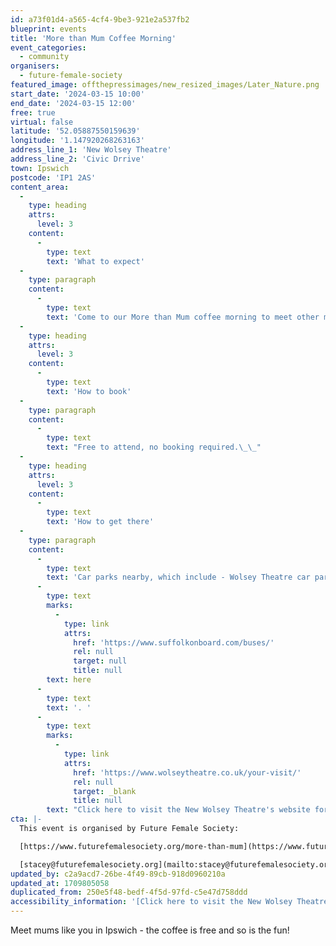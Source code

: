 ```yaml
---
id: a73f01d4-a565-4cf4-9be3-921e2a537fb2
blueprint: events
title: 'More than Mum Coffee Morning'
event_categories:
  - community
organisers:
  - future-female-society
featured_image: offthepressimages/new_resized_images/Later_Nature.png
start_date: '2024-03-15 10:00'
end_date: '2024-03-15 12:00'
free: true
virtual: false
latitude: '52.05887550159639'
longitude: '1.147920268263163'
address_line_1: 'New Wolsey Theatre'
address_line_2: 'Civic Drrive'
town: Ipswich
postcode: 'IP1 2AS'
content_area:
  -
    type: heading
    attrs:
      level: 3
    content:
      -
        type: text
        text: 'What to expect'
  -
    type: paragraph
    content:
      -
        type: text
        text: 'Come to our More than Mum coffee morning to meet other mums and find out about events and support in Ipswich for mums like you!'
  -
    type: heading
    attrs:
      level: 3
    content:
      -
        type: text
        text: 'How to book'
  -
    type: paragraph
    content:
      -
        type: text
        text: "Free to attend, no booking required.\_\_"
  -
    type: heading
    attrs:
      level: 3
    content:
      -
        type: text
        text: 'How to get there'
  -
    type: paragraph
    content:
      -
        type: text
        text: 'Car parks nearby, which include - Wolsey Theatre car park (one minute walk). The nearest bus station is a three minute walk away, see the latest bus timetables '
      -
        type: text
        marks:
          -
            type: link
            attrs:
              href: 'https://www.suffolkonboard.com/buses/'
              rel: null
              target: null
              title: null
        text: here
      -
        type: text
        text: '. '
      -
        type: text
        marks:
          -
            type: link
            attrs:
              href: 'https://www.wolseytheatre.co.uk/your-visit/'
              rel: null
              target: _blank
              title: null
        text: "Click here to visit the New Wolsey Theatre's website for more travel information."
cta: |-
  This event is organised by Future Female Society:

  [https://www.futurefemalesociety.org/more-than-mum](https://www.futurefemalesociety.org/more-than-mum) 

  [stacey@futurefemalesociety.org](mailto:stacey@futurefemalesociety.org)
updated_by: c2a9acd7-26be-4f49-89cb-918d0960210a
updated_at: 1709805058
duplicated_from: 250e5f48-bedf-4f5d-97fd-c5e47d758ddd
accessibility_information: '[Click here to visit the New Wolsey Theatre website for access information](https://www.wolseytheatre.co.uk/access/)'
---
```

Meet mums like you in Ipswich - the coffee is free and so is the fun!